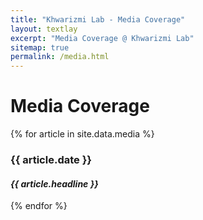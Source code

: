 ```yaml
---
title: "Khwarizmi Lab - Media Coverage"
layout: textlay
excerpt: "Media Coverage @ Khwarizmi Lab"
sitemap: true
permalink: /media.html
---
```


# Media Coverage

{% for article in site.data.media %}
<h3>{{ article.date }}</h3>
<h4><em>{{ article.headline }}</em></h4>
{% endfor %}

